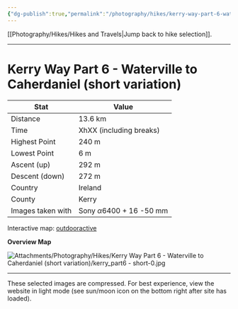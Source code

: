 ```yaml
---
{"dg-publish":true,"permalink":"/photography/hikes/kerry-way-part-6-waterville-to-caherdaniel-short-variation/","hide":"true","updated":"2025-07-13T18:39:50.375+02:00"}
---
```


[[Photography/Hikes/Hikes and Travels\|Jump back to hike selection]].

---
# Kerry Way Part 6 - Waterville to Caherdaniel (short variation)
 
| Stat              | Value                                |
| ----------------- | ------------------------------------ |
| Distance          | 13.6 km                              |
| Time              | XhXX (including breaks)              |
| Highest Point     | 240 m                                |
| Lowest Point      | 6 m                                  |
| Ascent (up)       | 292 m                                |
| Descent (down)    | 272 m                                |
| Country           | Ireland                              |
| County            | Kerry                                |
| Images taken with | Sony $\alpha\text{6400}$ + 16 -50 mm |

Interactive map: [outdooractive](https://www.outdooractive.com/en/route/hiking-trail/southwest-ireland/kerry-way-part-6-waterville-caherdaniel-short-variation-/318376769/?share=%7E3ixehy9k%244osshyhf)

**Overview Map**

![Attachments/Photography/Hikes/Kerry Way Part 6 - Waterville to Caherdaniel (short variation)/kerry_part6 - short-0.jpg](/img/user/Attachments/Photography/Hikes/Kerry%20Way%20Part%206%20-%20Waterville%20to%20Caherdaniel%20(short%20variation)/kerry_part6%20-%20short-0.jpg)

---
These selected images are compressed. For best experience, view the website in light mode (see sun/moon icon on the bottom right after site has loaded).